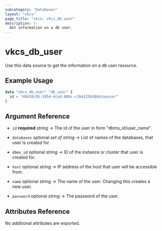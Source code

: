 ```yaml
---
subcategory: "Databases"
layout: "vkcs"
page_title: "vkcs: vkcs_db_user"
description: |-
  Get information on a db user.
---
```


# vkcs_db_user

Use this data source to get the information on a db user resource.

## Example Usage

```terraform
data "vkcs_db_user" "db_user" {
  id = "d0438c95-1854-4ced-806c-c3b4125b586d/myuser"
}
```

## Argument Reference
- `id` **required** *string* &rarr;  The id of the user in form "dbms_id/user_name".

- `databases` optional *set of* *string* &rarr;  List of names of the databases, that user is created for.

- `dbms_id` optional *string* &rarr;  ID of the instance or cluster that user is created for.

- `host` optional *string* &rarr;  IP address of the host that user will be accessible from.

- `name` optional *string* &rarr;  The name of the user. Changing this creates a new user.

- `password` optional *string* &rarr;  The password of the user.


## Attributes Reference
No additional attributes are exported.

